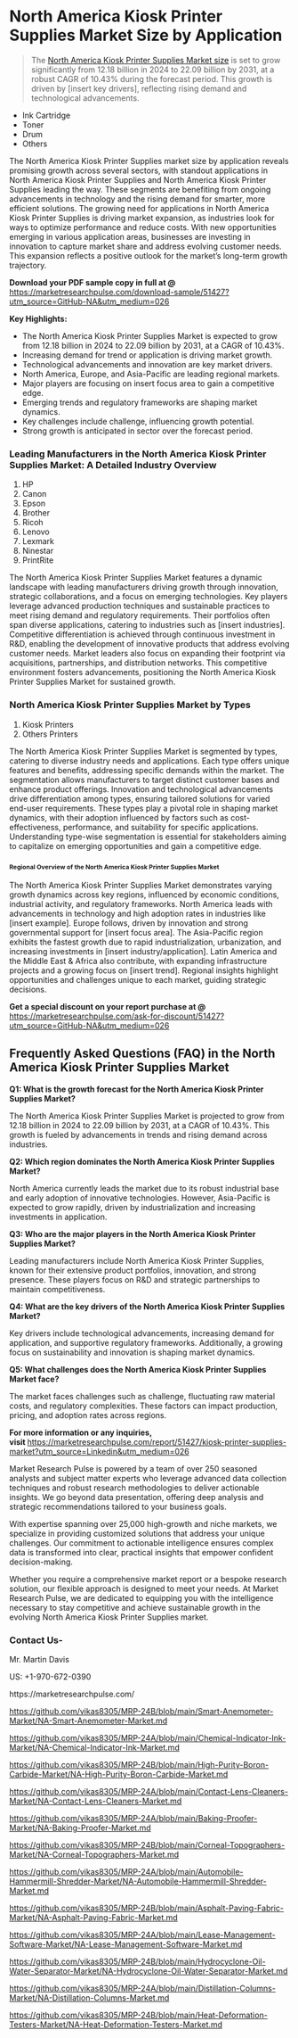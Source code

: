 <h1>North America Kiosk Printer Supplies Market&nbsp;Size by Application</h1><blockquote><p>The <a href="https://marketresearchpulse.com/download-sample/51427?utm_source=GitHub-NA&amp;utm_medium=026">North America Kiosk Printer Supplies Market size</a> is set to grow significantly from 12.18 billion in 2024 to 22.09 billion by 2031, at a robust CAGR of 10.43% during the forecast period. This growth is driven by [insert key drivers], reflecting rising demand and technological advancements.</p></blockquote><ul><li>Ink Cartridge<li> Toner<li> Drum<li> Others</li></ul><p>The North America Kiosk Printer Supplies market size by application reveals promising growth across several sectors, with standout applications in North America Kiosk Printer Supplies and North America Kiosk Printer Supplies leading the way. These segments are benefiting from ongoing advancements in technology and the rising demand for smarter, more efficient solutions. The growing need for applications in North America Kiosk Printer Supplies is driving market expansion, as industries look for ways to optimize performance and reduce costs. With new opportunities emerging in various application areas, businesses are investing in innovation to capture market share and address evolving customer needs. This expansion reflects a positive outlook for the market’s long-term growth trajectory.</p><p><strong>Download your PDF sample copy in full at @ </strong><a href="https://marketresearchpulse.com/download-sample/51427?utm_source=GitHub-NA&amp;utm_medium=026">https://marketresearchpulse.com/download-sample/51427?utm_source=GitHub-NA&amp;utm_medium=026</a></p><p><strong>Key Highlights: </strong></p><ul><li>The North America Kiosk Printer Supplies Market is expected to grow from 12.18 billion in 2024 to 22.09 billion by 2031, at a CAGR of 10.43%.</li><li>Increasing demand for trend or application is driving market growth.</li><li>Technological advancements and innovation are key market drivers.</li><li>North America, Europe, and Asia-Pacific are leading regional markets.</li><li>Major players are focusing on insert focus area to gain a competitive edge.</li><li>Emerging trends and regulatory frameworks are shaping market dynamics.</li><li>Key challenges include challenge, influencing growth potential.</li><li>Strong growth is anticipated in sector over the forecast period.</li></ul><h3>Leading Manufacturers in the North America Kiosk Printer Supplies Market: A Detailed Industry Overview</h3><ol><li>HP</li><li>Canon</li><li>Epson</li><li>Brother</li><li>Ricoh</li><li>Lenovo</li><li>Lexmark</li><li>Ninestar</li><li>PrintRite</li></ol><div class="flex max-w-full flex-col flex-grow"><div class="min-h-8 text-message flex w-full flex-col items-end gap-2 whitespace-normal break-words [.text-message+&amp;]:mt-5" dir="auto" data-message-author-role="assistant" data-message-id="fd8432e4-4910-450d-b182-61b7bfb0a01f" data-message-model-slug="gpt-4o"><div class="flex w-full flex-col gap-1 empty:hidden first:pt-[3px]"><div class="markdown prose w-full break-words dark:prose-invert light"><p>The North America Kiosk Printer Supplies Market features a dynamic landscape with leading manufacturers driving growth through innovation, strategic collaborations, and a focus on emerging technologies. Key players leverage advanced production techniques and sustainable practices to meet rising demand and regulatory requirements. Their portfolios often span diverse applications, catering to industries such as [insert industries]. Competitive differentiation is achieved through continuous investment in R&amp;D, enabling the development of innovative products that address evolving customer needs. Market leaders also focus on expanding their footprint via acquisitions, partnerships, and distribution networks. This competitive environment fosters advancements, positioning the North America Kiosk Printer Supplies Market for sustained growth.</p></div></div></div></div><h3>North America Kiosk Printer Supplies Market by Types</h3><ol><li>Kiosk Printers<li> Others Printers</li></ol><div class="flex max-w-full flex-col flex-grow"><div class="min-h-8 text-message flex w-full flex-col items-end gap-2 whitespace-normal break-words [.text-message+&amp;]:mt-5" dir="auto" data-message-author-role="assistant" data-message-id="084470be-0bb7-4664-bddf-5156b4f41249" data-message-model-slug="gpt-4o-mini"><div class="flex w-full flex-col gap-1 empty:hidden first:pt-[3px]"><div class="markdown prose w-full break-words dark:prose-invert light"><p>The North America Kiosk Printer Supplies Market is segmented by types, catering to diverse industry needs and applications. Each type offers unique features and benefits, addressing specific demands within the market. The segmentation allows manufacturers to target distinct customer bases and enhance product offerings. Innovation and technological advancements drive differentiation among types, ensuring tailored solutions for varied end-user requirements. These types play a pivotal role in shaping market dynamics, with their adoption influenced by factors such as cost-effectiveness, performance, and suitability for specific applications. Understanding type-wise segmentation is essential for stakeholders aiming to capitalize on emerging opportunities and gain a competitive edge.</p></div></div></div></div><h3><span style="font-size: 11px;">Regional Overview of the North America Kiosk Printer Supplies Market</span></h3><div class="flex max-w-full flex-col flex-grow"><div class="min-h-8 text-message flex w-full flex-col items-end gap-2 whitespace-normal break-words [.text-message+&amp;]:mt-5" dir="auto" data-message-author-role="assistant" data-message-id="e9038762-ce64-4e30-91c9-9bd413514231" data-message-model-slug="gpt-4o-mini"><div class="flex w-full flex-col gap-1 empty:hidden first:pt-[3px]"><div class="markdown prose w-full break-words dark:prose-invert light"><p>The North America Kiosk Printer Supplies Market demonstrates varying growth dynamics across key regions, influenced by economic conditions, industrial activity, and regulatory frameworks. North America leads with advancements in technology and high adoption rates in industries like [insert example]. Europe follows, driven by innovation and strong governmental support for [insert focus area]. The Asia-Pacific region exhibits the fastest growth due to rapid industrialization, urbanization, and increasing investments in [insert industry/application]. Latin America and the Middle East &amp; Africa also contribute, with expanding infrastructure projects and a growing focus on [insert trend]. Regional insights highlight opportunities and challenges unique to each market, guiding strategic decisions.</p></div></div></div></div><p><strong>Get a special discount on your report purchase at @ </strong><a href="https://marketresearchpulse.com/ask-for-discount/51427?utm_source=GitHub-NA&amp;utm_medium=026">https://marketresearchpulse.com/ask-for-discount/51427?utm_source=GitHub-NA&amp;utm_medium=026</a></p><h2>Frequently Asked Questions (FAQ) in the North America Kiosk Printer Supplies Market</h2><p><strong>Q1: What is the growth forecast for the North America Kiosk Printer Supplies Market?</strong></p><p>The North America Kiosk Printer Supplies Market is projected to grow from 12.18 billion in 2024 to 22.09 billion by 2031, at a CAGR of 10.43%. This growth is fueled by advancements in trends and rising demand across industries.</p><p><strong>Q2: Which region dominates the North America Kiosk Printer Supplies Market?</strong></p><p>North America currently leads the market due to its robust industrial base and early adoption of innovative technologies. However, Asia-Pacific is expected to grow rapidly, driven by industrialization and increasing investments in application.</p><p><strong>Q3: Who are the major players in the North America Kiosk Printer Supplies Market?</strong></p><p>Leading manufacturers include North America Kiosk Printer Supplies, known for their extensive product portfolios, innovation, and strong presence. These players focus on R&amp;D and strategic partnerships to maintain competitiveness.</p><p><strong>Q4: What are the key drivers of the North America Kiosk Printer Supplies Market?</strong></p><p>Key drivers include technological advancements, increasing demand for application, and supportive regulatory frameworks. Additionally, a growing focus on sustainability and innovation is shaping market dynamics.</p><p><strong>Q5: What challenges does the North America Kiosk Printer Supplies Market face?</strong></p><p>The market faces challenges such as challenge, fluctuating raw material costs, and regulatory complexities. These factors can impact production, pricing, and adoption rates across regions.</p><p><strong>For more information or any inquiries, visit&nbsp;</strong><a href="https://marketresearchpulse.com/report/51427/kiosk-printer-supplies-market?utm_source=Linkedin&utm_medium=026">https://marketresearchpulse.com/report/51427/kiosk-printer-supplies-market?utm_source=Linkedin&utm_medium=026</a></p><p>Market Research Pulse is powered by a team of over 250 seasoned analysts and subject matter experts who leverage advanced data collection techniques and robust research methodologies to deliver actionable insights. We go beyond data presentation, offering deep analysis and strategic recommendations tailored to your business goals.</p><p>With expertise spanning over 25,000 high-growth and niche markets, we specialize in providing customized solutions that address your unique challenges. Our commitment to actionable intelligence ensures complex data is transformed into clear, practical insights that empower confident decision-making.</p><p>Whether you require a comprehensive market report or a bespoke research solution, our flexible approach is designed to meet your needs. At Market Research Pulse, we are dedicated to equipping you with the intelligence necessary to stay competitive and achieve sustainable growth in the evolving North America Kiosk Printer Supplies market.</p><h3><strong>Contact Us-</strong></h3><p>Mr. Martin Davis</p><p>US: +1-970-672-0390</p><p>https://marketresearchpulse.com/</p><p><a href="https://github.com/vikas8305/MRP-24B/blob/main/Smart-Anemometer-Market/NA-Smart-Anemometer-Market.md">https://github.com/vikas8305/MRP-24B/blob/main/Smart-Anemometer-Market/NA-Smart-Anemometer-Market.md</a></p><p><a href="https://github.com/vikas8305/MRP-24A/blob/main/Chemical-Indicator-Ink-Market/NA-Chemical-Indicator-Ink-Market.md">https://github.com/vikas8305/MRP-24A/blob/main/Chemical-Indicator-Ink-Market/NA-Chemical-Indicator-Ink-Market.md</a></p><p><a href="https://github.com/vikas8305/MRP-24B/blob/main/High-Purity-Boron-Carbide-Market/NA-High-Purity-Boron-Carbide-Market.md">https://github.com/vikas8305/MRP-24B/blob/main/High-Purity-Boron-Carbide-Market/NA-High-Purity-Boron-Carbide-Market.md</a></p><p><a href="https://github.com/vikas8305/MRP-24A/blob/main/Contact-Lens-Cleaners-Market/NA-Contact-Lens-Cleaners-Market.md">https://github.com/vikas8305/MRP-24A/blob/main/Contact-Lens-Cleaners-Market/NA-Contact-Lens-Cleaners-Market.md</a></p><p><a href="https://github.com/vikas8305/MRP-24A/blob/main/Baking-Proofer-Market/NA-Baking-Proofer-Market.md">https://github.com/vikas8305/MRP-24A/blob/main/Baking-Proofer-Market/NA-Baking-Proofer-Market.md</a></p><p><a href="https://github.com/vikas8305/MRP-24B/blob/main/Corneal-Topographers-Market/NA-Corneal-Topographers-Market.md">https://github.com/vikas8305/MRP-24B/blob/main/Corneal-Topographers-Market/NA-Corneal-Topographers-Market.md</a></p><p><a href="https://github.com/vikas8305/MRP-24A/blob/main/Automobile-Hammermill-Shredder-Market/NA-Automobile-Hammermill-Shredder-Market.md">https://github.com/vikas8305/MRP-24A/blob/main/Automobile-Hammermill-Shredder-Market/NA-Automobile-Hammermill-Shredder-Market.md</a></p><p><a href="https://github.com/vikas8305/MRP-24B/blob/main/Asphalt-Paving-Fabric-Market/NA-Asphalt-Paving-Fabric-Market.md">https://github.com/vikas8305/MRP-24B/blob/main/Asphalt-Paving-Fabric-Market/NA-Asphalt-Paving-Fabric-Market.md</a></p><p><a href="https://github.com/vikas8305/MRP-24A/blob/main/Lease-Management-Software-Market/NA-Lease-Management-Software-Market.md">https://github.com/vikas8305/MRP-24A/blob/main/Lease-Management-Software-Market/NA-Lease-Management-Software-Market.md</a></p><p><a href="https://github.com/vikas8305/MRP-24B/blob/main/Hydrocyclone-Oil-Water-Separator-Market/NA-Hydrocyclone-Oil-Water-Separator-Market.md">https://github.com/vikas8305/MRP-24B/blob/main/Hydrocyclone-Oil-Water-Separator-Market/NA-Hydrocyclone-Oil-Water-Separator-Market.md</a></p><p><a href="https://github.com/vikas8305/MRP-24A/blob/main/Distillation-Columns-Market/NA-Distillation-Columns-Market.md">https://github.com/vikas8305/MRP-24A/blob/main/Distillation-Columns-Market/NA-Distillation-Columns-Market.md</a></p><p><a href="https://github.com/vikas8305/MRP-24B/blob/main/Heat-Deformation-Testers-Market/NA-Heat-Deformation-Testers-Market.md">https://github.com/vikas8305/MRP-24B/blob/main/Heat-Deformation-Testers-Market/NA-Heat-Deformation-Testers-Market.md</a></p>
